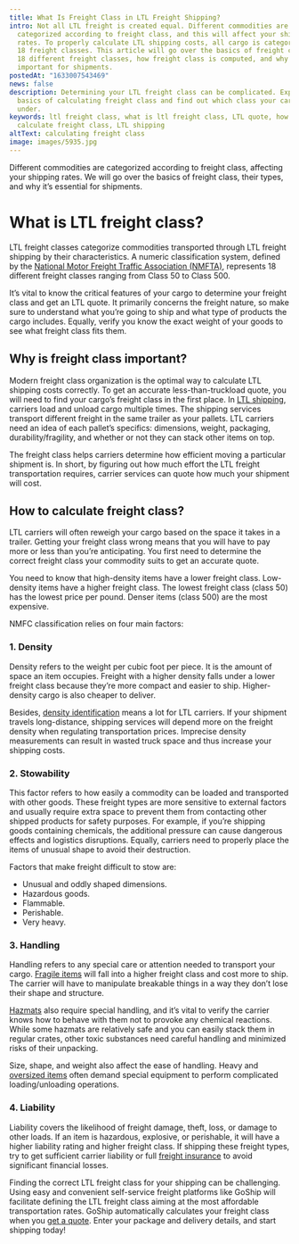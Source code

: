 ```yaml
---
title: What Is Freight Class in LTL Freight Shipping?
intro: Not all LTL freight is created equal. Different commodities are
  categorized according to freight class, and this will affect your shipping
  rates. To properly calculate LTL shipping costs, all cargo is categorized into
  18 freight classes. This article will go over the basics of freight class, the
  18 different freight classes, how freight class is computed, and why it’s
  important for shipments.
postedAt: "1633007543469"
news: false
description: Determining your LTL freight class can be complicated. Explore the
  basics of calculating freight class and find out which class your cargo falls
  under.
keywords: ltl freight class, what is ltl freight class, LTL quote, how to
  calculate freight class, LTL shipping
altText: calculating freight class
image: images/5935.jpg
---
```



Different commodities are categorized according to freight class, affecting your shipping rates. We will go over the basics of freight class, their types, and why it’s essential for shipments. 



# What is LTL freight class? 



LTL freight classes categorize commodities transported through LTL freight shipping by their characteristics. A numeric classification system, defined by the [National Motor Freight Traffic Association (NMFTA)](http://www.nmfta.org/pages/nmfc), represents 18 different freight classes ranging from Class 50 to Class 500. 

It’s vital to know the critical features of your cargo to determine your freight class and get an LTL quote. It primarily concerns the freight nature, so make sure to understand what you’re going to ship and what type of products the cargo includes. Equally, verify you know the exact weight of your goods to see what freight class fits them.



## Why is freight class important? 



Modern freight class organization is the optimal way to calculate LTL shipping costs correctly. To get an accurate less-than-truckload quote, you will need to find your cargo’s freight class in the first place. In [LTL shipping](https://www.goship.com/posts/what-is-less-than-truckload-shipping-and-how-can-it-benefit-you), carriers load and unload cargo multiple times. The shipping services transport different freight in the same trailer as your pallets. LTL carriers need an idea of each pallet’s specifics: dimensions, weight, packaging, durability/fragility, and whether or not they can stack other items on top. 

The freight class helps carriers determine how efficient moving a particular shipment is. In short, by figuring out how much effort the LTL freight transportation requires, carrier services can quote how much your shipment will cost.



## How to calculate freight class? 



LTL carriers will often reweigh your cargo based on the space it takes in a trailer. Getting your freight class wrong means that you will have to pay more or less than you’re anticipating. You first need to determine the correct freight class your commodity suits to get an accurate quote. 

You need to know that high-density items have a lower freight class. Low-density items have a higher freight class. The lowest freight class (class 50) has the lowest price per pound. Denser items (class 500) are the most expensive.

NMFC classification relies on four main factors:



### 1. Density

Density refers to the weight per cubic foot per piece. It is the amount of space an item occupies. Freight with a higher density falls under a lower freight class because they’re more compact and easier to ship. Higher-density cargo is also cheaper to deliver.

Besides, [density identification](https://www.goship.com/posts/density-affect-ltl-shipping) means a lot for LTL carriers. If your shipment travels long-distance, shipping services will depend more on the freight density when regulating transportation prices. Imprecise density measurements can result in wasted truck space and thus increase your shipping costs.



### 2. Stowability

This factor refers to how easily a commodity can be loaded and transported with other goods. These freight types are more sensitive to external factors and usually require extra space to prevent them from contacting other shipped products for safety purposes. For example, if you’re shipping goods containing chemicals, the additional pressure can cause dangerous effects and logistics disruptions. Equally, carriers need to properly place the items of unusual shape to avoid their destruction. 

Factors that make freight difficult to stow are:

* Unusual and oddly shaped dimensions.
* Hazardous goods.
* Flammable.
* Perishable.
* Very heavy.



### 3. Handling

Handling refers to any special care or attention needed to transport your cargo. [Fragile items](https://www.goship.com/posts/5-tips-shipping-fragile-items) will fall into a higher freight class and cost more to ship. The carrier will have to manipulate breakable things in a way they don’t lose their shape and structure.

[Hazmats](https://www.goship.com/posts/how-to-ship-hazardous-materials-a-guide-to-hazmat-shipping) also require special handling, and it’s vital to verify the carrier knows how to behave with them not to provoke any chemical reactions. While some hazmats are relatively safe and you can easily stack them in regular crates, other toxic substances need careful handling and minimized risks of their unpacking.

Size, shape, and weight also affect the ease of handling. Heavy and [oversized items](https://www.goship.com/shipping-services/large-item-shipping) often demand special equipment to perform complicated loading/unloading operations.



### 4. Liability

Liability covers the likelihood of freight damage, theft, loss, or damage to other loads. If an item is hazardous, explosive, or perishable, it will have a higher liability rating and higher freight class. If shipping these freight types, try to get sufficient carrier liability or full [freight insurance](https://www.goship.com/resources/freight-insurance) to avoid significant financial losses.

Finding the correct LTL freight class for your shipping can be challenging. Using easy and convenient self-service freight platforms like GoShip will facilitate defining the LTL freight class aiming at the most affordable transportation rates. GoShip automatically calculates your freight class when you [get a quote](https://www.goship.com/). Enter your package and delivery details, and start shipping today!